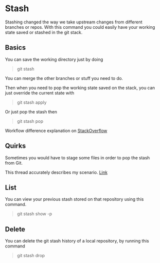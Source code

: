 # Stash

Stashing changed the way we take upstream changes from different branches or repos. With this command you could easily have your working state saved or stashed in the git stack.


## Basics


You can save the working directory just by doing 

> git stash

You can merge the other branches or stuff you need to do.

Then when you need to pop the working state saved on the stack, you can just override the current state with 

> git stash apply

Or just pop the stash then

> git stash pop

Workflow difference explanation on [StackOverflow](https://stackoverflow.com/questions/15286075/difference-between-git-stash-pop-and-git-stash-apply?noredirect=1&lq=1) 




## Quirks

Sometimes you would have to stage some files in order to pop the stash from Git.

This thread accurately describes my scenario. [Link](https://stackoverflow.com/questions/19937580/cant-pop-git-stash-your-local-changes-to-the-following-files-would-be-overwri) 


## List 

You can view your previous stash stored on that repository using this command.

> git stash show -p

## Delete

You can delete the git stash history of a local repository, by running this command

> git stash drop



